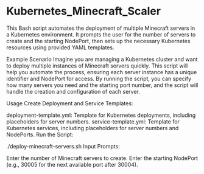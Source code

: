 # Kubernetes_Minecraft_Scaler

This Bash script automates the deployment of multiple Minecraft servers in a Kubernetes environment. It prompts the user for the number of servers to create and the starting NodePort, then sets up the necessary Kubernetes resources using provided YAML templates.

Example Scenario
Imagine you are managing a Kubernetes cluster and want to deploy multiple instances of Minecraft servers quickly. This script will help you automate the process, ensuring each server instance has a unique identifier and NodePort for access. By running the script, you can specify how many servers you need and the starting port number, and the script will handle the creation and configuration of each server.

Usage
Create Deployment and Service Templates:

deployment-template.yml: Template for Kubernetes deployments, including placeholders for server numbers.
service-template.yml: Template for Kubernetes services, including placeholders for server numbers and NodePorts.
Run the Script:

./deploy-minecraft-servers.sh
Input Prompts:

Enter the number of Minecraft servers to create.
Enter the starting NodePort (e.g., 30005 for the next available port after 30004).
